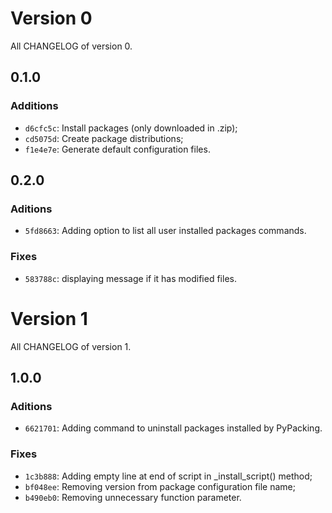 # Version 0

All CHANGELOG of version 0.

## 0.1.0

### Additions

- `d6cfc5c`: Install packages (only downloaded in .zip);
- `cd5075d`: Create package distributions;
- `f1e4e7e`: Generate default configuration files.

## 0.2.0

### Aditions

- `5fd8663`: Adding option to list all user installed packages commands.

### Fixes

- `583788c`: displaying message if it has modified files.

# Version 1

All CHANGELOG of version 1.

## 1.0.0

### Aditions

- `6621701`: Adding command to uninstall packages installed by PyPacking.

### Fixes

- `1c3b888`: Adding empty line at end of script in _install_script() method;
- `bf048ee`: Removing version from package configuration file name;
- `b490eb0`: Removing unnecessary function parameter.